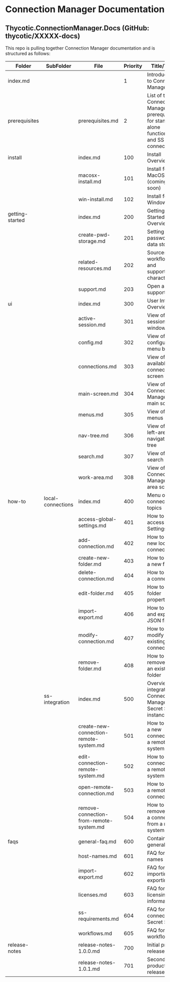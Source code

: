 [title]: # "ReadMe - Connection Manager"
[tags]: # "metadata info"
[priority]: # "99999"
# Connection Manager Documentation

## Thycotic.ConnectionManager.Docs (GitHub: thycotic/XXXXX-docs)

This repo is pulling together Connection Manager documentation and is structured as follows:

| Folder | SubFolder | File | Priority | Title/Topic |
| ----- | ----- | ----- | ----- | ----- |
| index.md | | | 1 | Introduction to Connection Manager |
| prerequisites | | prerequisites.md | 2 | List of the Connection Manager prerequisites for stand-alone functionality and SS connection |
| install | | index.md | 100 | Install Overview |
| | | macosx-install.md | 101 | Install for MacOSX (coming soon) |
| | | win-install.md | 102 | Install for Windows |
| getting-started |                   | index.md | 200 | Getting Started Overview |
| |  | create-pwd-storage.md                   | 201 | Setting up CM password and data storage |
|  |                   | related-resources.md                    | 202      | Sources for workflows and supported characters               |
|                 |                   | support.md                              | 203      | Open a support ticket                                        |
| ui              |                   | index.md                                | 300      | User Interface Overview                                      |
|                 |                   | active-session.md                       | 301      | View of active sessions window                               |
|                 |                   | config.md                               | 302      | View of configuration menu button                            |
|                 |                   | connections.md                          | 303      | View of available connections screen                         |
| |                   | main-screen.md                          | 304      | View of Connection Manager's main screen                     |
|                 |                   | menus.md                                | 305      | View of all menus                                            |
|                 |                   | nav-tree.md                             | 306      | View of the left-area navigation tree                        |
| | | search.md                               | 307      | View of the search field                                     |
| |                   | work-area.md                            | 308      | View of the Connection Manager work area screen              |
| how-to          | local-connections | index.md                                | 400      | Menu of local connections topics                             |
|                 |                   | access-global-settings.md               | 401      | How to access Global Settings                                |
| |                   | add-connection.md                       | 402      | How to add a new local connection                            |
|                 |                   | create-new-folder.md                    | 403      | How to create a new folder                                   |
|                 |                   | delete-connection.md                    | 404      | How to delete a connection                                   |
|                 |                   | edit-folder.md                          | 405      | How to edit folder properties                                |
|                 |                   | import-export.md                        | 406      | How to import and export a JSON file                         |
|                 |                   | modify-connection.md                    | 407      | How to modify an existing connection                         |
|                 |                   | remove-folder.md                        | 408      | How to remove/delete an existing folder                      |
| | ss-integration | index.md                                | 500      | Overview of integrating Connection Manager with Secret Server instance |
|                 |                   | create-new-connection-remote-system.md  | 501      | How to create a new connection to a remote system            |
|                 |                   | edit-connection-remote-system.md        | 502      | How to edit a connection to a remote system                  |
|                 |                   | open-remote-connection.md               | 503      | How to open a remote connection                              |
|                 |                   | remove-connection-from-remote-system.md | 504      | How to remove/delete a connection from a remote system       |
| faqs            |                   | general-faq.md                          | 600      | Contains general FAQs                                        |
|                 |                   | host-names.md                           | 601      | FAQ for host-names                                           |
|                 |                   | import-export.md                        | 602      | FAQ for importing and exporting files                        |
| | | licenses.md                             | 603      | FAQ for licensing information                                |
|                 |                   | ss-requirements.md                      | 604      | FAQ for connecting to Secret Server                          |
|                 |                   | workflows.md                            | 605      | FAQ for workflows                                            |
| release-notes   |                   | release-notes-1.0.0.md                  | 700      | Initial product release notes                                |
|                 |                   | release-notes-1.0.1.md                  | 701      | Second product release notes                                 |

